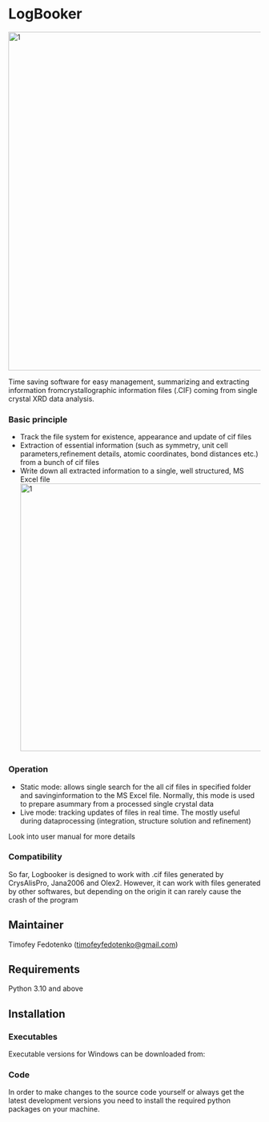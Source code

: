 LogBooker
======
<img width="677" alt="1" src="https://github.com/OldFedot/LogBooker/assets/149039437/34b82845-ac7e-44ba-b8f4-d3f0adb00975">

Time saving software for easy management, summarizing and extracting information fromcrystallographic information files (.CIF) coming from single crystal XRD data analysis.
### Basic principle
- Track the file system for existence, appearance and update of cif files
- Extraction of essential information (such as symmetry, unit cell parameters,refinement details, atomic coordinates, bond distances etc.) from a bunch of cif files
- Write down all extracted information to a single, well structured, MS Excel file
  <img width="535" alt="1" src="https://github.com/OldFedot/LogBooker/assets/149039437/63aa085a-9aa8-4067-b1eb-ac018a4da2ac">

### Operation
- Static mode: allows single search for the all cif files in specified folder and savinginformation to the MS Excel file. Normally, this mode is used to prepare asummary from a processed single crystal data 
- Live mode: tracking updates of files in real time. The mostly useful during dataprocessing (integration, structure solution and refinement)

Look into user manual for more details

### Compatibility
So far, Logbooker is designed to work with .cif files generated by CrysAlisPro, Jana2006 and Olex2. However, it can work with files generated by other softwares, but depending on the origin it can rarely cause the crash of the program 

Maintainer
----------
Timofey Fedotenko (timofeyfedotenko@gmail.com)


Requirements
----------
Python 3.10 and above

Installation
------------

### Executables
Executable versions for Windows can be downloaded from:


### Code
In order to make changes to the source code yourself or always get the latest development versions you need to install
the required python packages on your machine.
